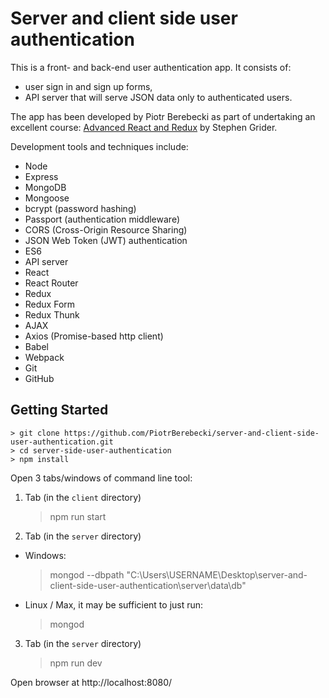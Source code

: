 # Server and client side user authentication

This is a front- and back-end user authentication app. It consists of:
* user sign in and sign up forms,
* API server that will serve JSON data only to authenticated users.

The app has been developed by Piotr Berebecki as part of undertaking an excellent course: [Advanced React and Redux](https://www.udemy.com/react-redux-tutorial) by Stephen Grider.

Development tools and techniques include:

* Node
* Express
* MongoDB
* Mongoose
* bcrypt (password hashing)
* Passport (authentication middleware)
* CORS (Cross-Origin Resource Sharing)
* JSON Web Token (JWT) authentication
* ES6
* API server
* React
* React Router
* Redux
* Redux Form
* Redux Thunk
* AJAX
* Axios (Promise-based http client)
* Babel
* Webpack
* Git
* GitHub

## Getting Started


    > git clone https://github.com/PiotrBerebecki/server-and-client-side-user-authentication.git
    > cd server-side-user-authentication
    > npm install
  
Open 3 tabs/windows of command line tool:

1. Tab (in the `client` directory)


    > npm run start

2. Tab (in the `server` directory)

* Windows:


    > mongod --dbpath "C:\Users\USERNAME\Desktop\server-and-client-side-user-authentication\server\data\db"
    
* Linux / Max, it may be sufficient to just run:


    > mongod

3. Tab (in the `server` directory)


    > npm run dev


Open browser at http://localhost:8080/
